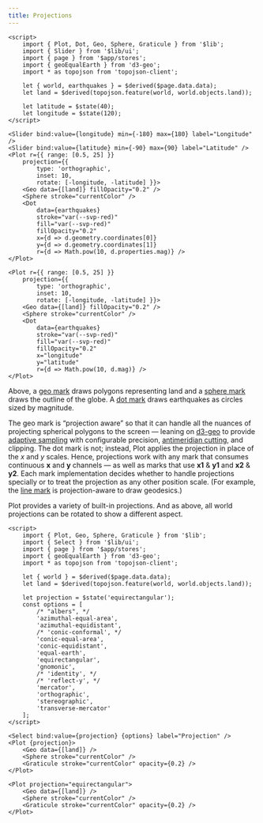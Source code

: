 ```yaml
---
title: Projections
---
```


```svelte live
<script>
    import { Plot, Dot, Geo, Sphere, Graticule } from '$lib';
    import { Slider } from '$lib/ui';
    import { page } from '$app/stores';
    import { geoEqualEarth } from 'd3-geo';
    import * as topojson from 'topojson-client';
    
    let { world, earthquakes } = $derived($page.data.data);
    let land = $derived(topojson.feature(world, world.objects.land));

    let latitude = $state(40);
    let longitude = $state(120);
</script>

<Slider bind:value={longitude} min={-180} max={180} label="Longitude" />
<Slider bind:value={latitude} min={-90} max={90} label="Latitude" />
<Plot r={{ range: [0.5, 25] }}
    projection={{ 
        type: 'orthographic',
        inset: 10, 
        rotate: [-longitude, -latitude] }}> 
    <Geo data={[land]} fillOpacity="0.2" />
    <Sphere stroke="currentColor" />
    <Dot 
        data={earthquakes}
        stroke="var(--svp-red)"
        fill="var(--svp-red)"
        fillOpacity="0.2"
        x={d => d.geometry.coordinates[0]}
        y={d => d.geometry.coordinates[1]}
        r={d => Math.pow(10, d.properties.mag)} />
</Plot>
```

```svelte
<Plot r={{ range: [0.5, 25] }}
    projection={{ 
        type: 'orthographic', 
        inset: 10, 
        rotate: [-longitude, -latitude] }}> 
    <Geo data={[land]} fillOpacity="0.2" />
    <Sphere stroke="currentColor" />
    <Dot 
        data={earthquakes}
        stroke="var(--svp-red)"
        fill="var(--svp-red)"
        fillOpacity="0.2"
        x="longitude" 
        y="latitude" 
        r={d => Math.pow(10, d.mag)} />
</Plot>
```

Above, a [geo mark](/marks/geo) draws polygons representing land and a [sphere mark](/marks/geo#sphere) draws the outline of the globe. A [dot mark](/marks/dot) draws earthquakes as circles sized by magnitude.
 
The geo mark is “projection aware” so that it can handle all the nuances of projecting spherical polygons to the screen — leaning on [d3-geo](https://d3js.org/d3-geo) to provide [adaptive sampling](https://observablehq.com/@d3/adaptive-sampling) with configurable precision, [antimeridian cutting](https://observablehq.com/@d3/antimeridian-cutting), and clipping. The dot mark is not; instead, Plot applies the projection in place of the _x_ and _y_ scales. Hence, projections work with any mark that consumes continuous **x** and **y** channels — as well as marks that use **x1** & **y1** and **x2** & **y2**. Each mark implementation decides whether to handle projections specially or to treat the projection as any other position scale. (For example, the [line mark](/marks/line) is projection-aware to draw geodesics.)

Plot provides a variety of built-in projections. And as above, all world projections can be rotated to show a different aspect.


```svelte live
<script>
    import { Plot, Geo, Sphere, Graticule } from '$lib';
    import { Select } from '$lib/ui';
    import { page } from '$app/stores';
    import { geoEqualEarth } from 'd3-geo';
    import * as topojson from 'topojson-client';
    
    let { world } = $derived($page.data.data);
    let land = $derived(topojson.feature(world, world.objects.land));

    let projection = $state('equirectangular');
    const options = [
        /* "albers", */
        'azimuthal-equal-area',
        'azimuthal-equidistant',
        /* 'conic-conformal', */
        'conic-equal-area',
        'conic-equidistant',
        'equal-earth',
        'equirectangular',
        'gnomonic',
        /* 'identity', */
        /* 'reflect-y', */
        'mercator',
        'orthographic',
        'stereographic',
        'transverse-mercator'
    ];
</script>

<Select bind:value={projection} {options} label="Projection" />
<Plot {projection}> 
    <Geo data={[land]} />
    <Sphere stroke="currentColor" />
    <Graticule stroke="currentColor" opacity={0.2} />
</Plot>
```

```svelte
<Plot projection="equirectangular"> 
    <Geo data={[land]} />
    <Sphere stroke="currentColor" />
    <Graticule stroke="currentColor" opacity={0.2} />
</Plot>
```